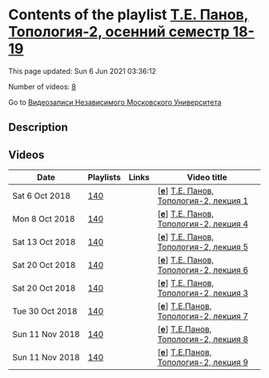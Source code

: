 # Contents of the playlist [Т.Е. Панов, Топология-2, осенний семестр 18-19](https://www.youtube.com/playlist?list=PLp9ABVh6_x4Hk49nXBsSpX84jpNezkoo2)

This page updated: Sun 6 Jun 2021 03:36:12

Number of videos: [8](#videos)

Go to [Видеозаписи Независимого Московского Университета](../README.md)

## Description



## Videos

|Date|Playlists|Links|Video title|
|---|---|---|---|
| Sat&nbsp;6&nbsp;Oct&nbsp;2018 | [140](../playlists/140 "Т.Е. Панов, Топология-2, осенний семестр 18-19") |  | [[**e**](https://studio.youtube.com/video/gu_kjB35l7s/edit "Edit")] [Т.Е. Панов, Топология-2, лекция 1](https://www.youtube.com/watch?v=gu_kjB35l7s&list=PLp9ABVh6_x4Hk49nXBsSpX84jpNezkoo2 "Описание") |
| Mon&nbsp;8&nbsp;Oct&nbsp;2018 | [140](../playlists/140 "Т.Е. Панов, Топология-2, осенний семестр 18-19") |  | [[**e**](https://studio.youtube.com/video/qPAm-MCDMT8/edit "Edit")] [Т.Е. Панов, Топология-2, лекция 4](https://www.youtube.com/watch?v=qPAm-MCDMT8&list=PLp9ABVh6_x4Hk49nXBsSpX84jpNezkoo2 "04.10.2018") |
| Sat&nbsp;13&nbsp;Oct&nbsp;2018 | [140](../playlists/140 "Т.Е. Панов, Топология-2, осенний семестр 18-19") |  | [[**e**](https://studio.youtube.com/video/iWuCgpzkaNA/edit "Edit")] [Т.Е. Панов, Топология-2, лекция 5](https://www.youtube.com/watch?v=iWuCgpzkaNA&list=PLp9ABVh6_x4Hk49nXBsSpX84jpNezkoo2 "11.10.2018") |
| Sat&nbsp;20&nbsp;Oct&nbsp;2018 | [140](../playlists/140 "Т.Е. Панов, Топология-2, осенний семестр 18-19") |  | [[**e**](https://studio.youtube.com/video/3lAa3jVXrbU/edit "Edit")] [Т.Е. Панов, Топология-2, лекция 6](https://www.youtube.com/watch?v=3lAa3jVXrbU&list=PLp9ABVh6_x4Hk49nXBsSpX84jpNezkoo2 "18.10.2018") |
| Sat&nbsp;20&nbsp;Oct&nbsp;2018 | [140](../playlists/140 "Т.Е. Панов, Топология-2, осенний семестр 18-19") |  | [[**e**](https://studio.youtube.com/video/p8N0UhkcMnU/edit "Edit")] [Т.Е. Панов, Топология-2, лекция 3](https://www.youtube.com/watch?v=p8N0UhkcMnU&list=PLp9ABVh6_x4Hk49nXBsSpX84jpNezkoo2 "27.09.2018") |
| Tue&nbsp;30&nbsp;Oct&nbsp;2018 | [140](../playlists/140 "Т.Е. Панов, Топология-2, осенний семестр 18-19") |  | [[**e**](https://studio.youtube.com/video/6vpjaz3Yzzc/edit "Edit")] [Т.Е.Панов, Топология-2, лекция 7](https://www.youtube.com/watch?v=6vpjaz3Yzzc&list=PLp9ABVh6_x4Hk49nXBsSpX84jpNezkoo2 "25.10.2018") |
| Sun&nbsp;11&nbsp;Nov&nbsp;2018 | [140](../playlists/140 "Т.Е. Панов, Топология-2, осенний семестр 18-19") |  | [[**e**](https://studio.youtube.com/video/9PWfRgB90fo/edit "Edit")] [Т.Е.Панов, Топология-2, лекция 8](https://www.youtube.com/watch?v=9PWfRgB90fo&list=PLp9ABVh6_x4Hk49nXBsSpX84jpNezkoo2 "01.11.2018") |
| Sun&nbsp;11&nbsp;Nov&nbsp;2018 | [140](../playlists/140 "Т.Е. Панов, Топология-2, осенний семестр 18-19") |  | [[**e**](https://studio.youtube.com/video/7GCygMOjz1o/edit "Edit")] [Т.Е.Панов, Топология-2, лекция 9](https://www.youtube.com/watch?v=7GCygMOjz1o&list=PLp9ABVh6_x4Hk49nXBsSpX84jpNezkoo2 "08.11.2018") |
